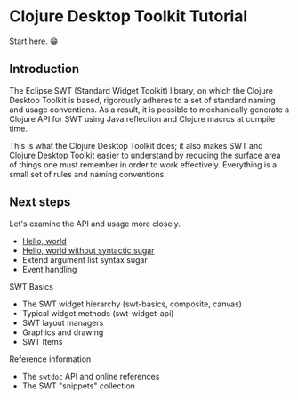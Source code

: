 # Clojure Desktop Toolkit Tutorial

Start here. 😁

## Introduction

The Eclipse SWT (Standard Widget Toolkit) library, on which the Clojure Desktop Toolkit is based, rigorously adheres to a set of standard naming and usage conventions.  As a result, it is possible to mechanically generate a Clojure API for SWT using Java reflection and Clojure macros at compile time.

This is what the Clojure Desktop Toolkit does; it also makes SWT and Clojure Desktop Toolkit easier to understand by reducing the surface area of things one must remember in order to work effectively.  Everything is a small set of rules and naming conventions.

## Next steps

Let's examine the API and usage more closely.

* [Hello, world](hello-world.md)
* [Hello, world without syntactic sugar](hello-world-no-sugar.md)
* Extend argument list syntax sugar
* Event handling

SWT Basics

* The SWT widget hierarchy (swt-basics, composite, canvas)
* Typical widget methods (swt-widget-api)
* SWT layout managers
* Graphics and drawing
* SWT Items

Reference information

* The `swtdoc` API and online references
* The SWT "snippets" collection

